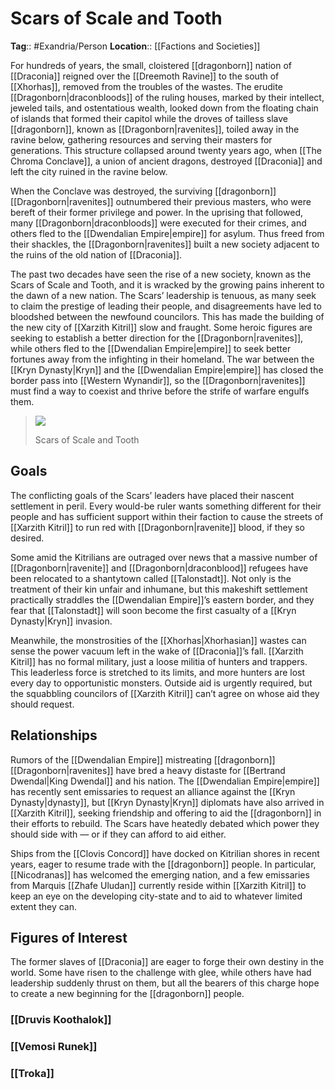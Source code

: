 # Scars of Scale and Tooth
**Tag**:: #Exandria/Person
**Location**:: [[Factions and Societies]]

For hundreds of years, the small, cloistered [[dragonborn]] nation of [[Draconia]] reigned over the [[Dreemoth Ravine]] to the south of [[Xhorhas]], removed from the troubles of the wastes. The erudite [[Dragonborn|draconbloods]] of the ruling houses, marked by their intellect, jeweled tails, and ostentatious wealth, looked down from the floating chain of islands that formed their capitol while the droves of tailless slave [[dragonborn]], known as [[Dragonborn|ravenites]], toiled away in the ravine below, gathering resources and serving their masters for generations. This structure collapsed around twenty years ago, when [[The Chroma Conclave]], a union of ancient dragons, destroyed [[Draconia]] and left the city ruined in the ravine below.

When the Conclave was destroyed, the surviving [[dragonborn]] [[Dragonborn|ravenites]] outnumbered their previous masters, who were bereft of their former privilege and power. In the uprising that followed, many [[Dragonborn|draconbloods]] were executed for their crimes, and others fled to the [[Dwendalian Empire|empire]] for asylum. Thus freed from their shackles, the [[Dragonborn|ravenites]] built a new society adjacent to the ruins of the old nation of [[Draconia]].

The past two decades have seen the rise of a new society, known as the Scars of Scale and Tooth, and it is wracked by the growing pains inherent to the dawn of a new nation. The Scars’ leadership is tenuous, as many seek to claim the prestige of leading their people, and disagreements have led to bloodshed between the newfound councilors. This has made the building of the new city of [[Xarzith Kitril]] slow and fraught. Some heroic figures are seeking to establish a better direction for the [[Dragonborn|ravenites]], while others fled to the [[Dwendalian Empire|empire]] to seek better fortunes away from the infighting in their homeland. The war between the [[Kryn Dynasty|Kryn]] and the [[Dwendalian Empire|empire]] has closed the border pass into [[Western Wynandir]], so the [[Dragonborn|ravenites]] must find a way to coexist and thrive before the strife of warfare engulfs them.

> [![](https://media.dndbeyond.com/compendium-images/egtw/yDOyqyOocErRgYJK/02-13.png)](https://media.dndbeyond.com/compendium-images/egtw/yDOyqyOocErRgYJK/02-13.png)
> 
> Scars of Scale and Tooth
## Goals

The conflicting goals of the Scars’ leaders have placed their nascent settlement in peril. Every would-be ruler wants something different for their people and has sufficient support within their faction to cause the streets of [[Xarzith Kitril]] to run red with [[Dragonborn|ravenite]] blood, if they so desired.

Some amid the Kitrilians are outraged over news that a massive number of [[Dragonborn|ravenite]] and [[Dragonborn|draconblood]] refugees have been relocated to a shantytown called [[Talonstadt]]. Not only is the treatment of their kin unfair and inhumane, but this makeshift settlement practically straddles the [[Dwendalian Empire]]’s eastern border, and they fear that [[Talonstadt]] will soon become the first casualty of a [[Kryn Dynasty|Kryn]] invasion.

Meanwhile, the monstrosities of the [[Xhorhas|Xhorhasian]] wastes can sense the power vacuum left in the wake of [[Draconia]]’s fall. [[Xarzith Kitril]] has no formal military, just a loose militia of hunters and trappers. This leaderless force is stretched to its limits, and more hunters are lost every day to opportunistic monsters. Outside aid is urgently required, but the squabbling councilors of [[Xarzith Kitril]] can’t agree on whose aid they should request.

## Relationships

Rumors of the [[Dwendalian Empire]] mistreating [[dragonborn]] [[Dragonborn|ravenites]] have bred a heavy distaste for [[Bertrand Dwendal|King Dwendal]] and his nation. The [[Dwendalian Empire|empire]] has recently sent emissaries to request an alliance against the [[Kryn Dynasty|dynasty]], but [[Kryn Dynasty|Kryn]] diplomats have also arrived in [[Xarzith Kitril]], seeking friendship and offering to aid the [[dragonborn]] in their efforts to rebuild. The Scars have heatedly debated which power they should side with — or if they can afford to aid either.

Ships from the [[Clovis Concord]] have docked on Kitrilian shores in recent years, eager to resume trade with the [[dragonborn]] people. In particular, [[Nicodranas]] has welcomed the emerging nation, and a few emissaries from Marquis [[Zhafe Uludan]] currently reside within [[Xarzith Kitril]] to keep an eye on the developing city-state and to aid to whatever limited extent they can.

## Figures of Interest

The former slaves of [[Draconia]] are eager to forge their own destiny in the world. Some have risen to the challenge with glee, while others have had leadership suddenly thrust on them, but all the bearers of this charge hope to create a new beginning for the [[dragonborn]] people.

### [[Druvis Koothalok]]

### [[Vemosi Runek]]

### [[Troka]]

##